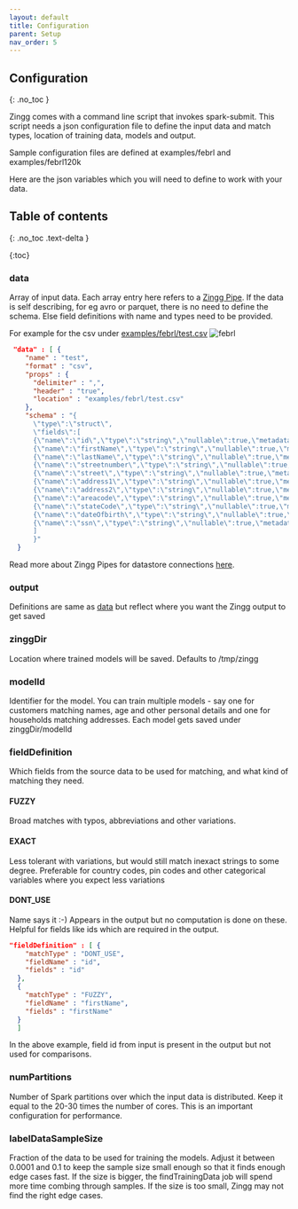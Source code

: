 ```yaml
---
layout: default
title: Configuration
parent: Setup
nav_order: 5
---
```

## Configuration
{: .no_toc }

 Zingg comes with a command line script that invokes spark-submit. This script needs a json configuration file to define the input data and match types, location of training data, models and output. 

Sample configuration files are defined at examples/febrl and examples/febrl120k

Here are the json variables which you will need to define to work with your data.

## Table of contents
{: .no_toc .text-delta }

{:toc}


### data

Array of input data. Each array entry here refers to a [Zingg Pipe](dataSourcesAndSinks/pipes.md). If the data is self describing, for eg avro or parquet, there is no need to define the schema. Else field definitions with name and types need to be provided. 

For example for the csv under [examples/febrl/test.csv](examples/febrl/test.csv) ![febrl](../assets/febrl.gif)

```json
 "data" : [ {
    "name" : "test",
    "format" : "csv",
    "props" : {
      "delimiter" : ",",
      "header" : "true",
      "location" : "examples/febrl/test.csv"
    },
    "schema" : "{
      \"type\":\"struct\",
      \"fields\":[
      {\"name\":\"id\",\"type\":\"string\",\"nullable\":true,\"metadata\":{}},
      {\"name\":\"firstName\",\"type\":\"string\",\"nullable\":true,\"metadata\":{}},
      {\"name\":\"lastName\",\"type\":\"string\",\"nullable\":true,\"metadata\":{}},
      {\"name\":\"streetnumber\",\"type\":\"string\",\"nullable\":true,\"metadata\":{}},
      {\"name\":\"street\",\"type\":\"string\",\"nullable\":true,\"metadata\":{}},
      {\"name\":\"address1\",\"type\":\"string\",\"nullable\":true,\"metadata\":{}},
      {\"name\":\"address2\",\"type\":\"string\",\"nullable\":true,\"metadata\":{}},
      {\"name\":\"areacode\",\"type\":\"string\",\"nullable\":true,\"metadata\":{}},
      {\"name\":\"stateCode\",\"type\":\"string\",\"nullable\":true,\"metadata\":{}},
      {\"name\":\"dateOfbirth\",\"type\":\"string\",\"nullable\":true,\"metadata\":{}},
      {\"name\":\"ssn\",\"type\":\"string\",\"nullable\":true,\"metadata\":{}}
      ]
      }"
  }
```

Read more about Zingg Pipes for datastore connections [here](pipes.md). 

### output
Definitions are same as [data](#data) but reflect where you want the Zingg output to get saved

### zinggDir

Location where trained models will be saved. Defaults to /tmp/zingg

### modelId 

Identifier for the model. You can train multiple models - say one for customers matching names, age and other personal details and one for households matching addresses. Each model gets saved under zinggDir/modelId

### fieldDefinition

Which fields from the source data to be used for matching, and what kind of matching they need. 

#### FUZZY 
Broad matches with typos, abbreviations and other variations. 

#### EXACT 
Less tolerant with variations, but would still match inexact strings to some degree. Preferable for country codes, pin codes and other categorical variables where you expect less variations

#### DONT_USE
Name says it :-) Appears in the output but no computation is done on these. Helpful for fields like ids which are required in the output.


````json
"fieldDefinition" : [ {
    "matchType" : "DONT_USE",
    "fieldName" : "id",
    "fields" : "id"
  },
  { 
    "matchType" : "FUZZY",
    "fieldName" : "firstName",
    "fields" : "firstName"
  }
  ]
````

In the above example, field id from input is present in the output but not used for comparisons.   

### numPartitions
Number of Spark partitions over which the input data is distributed. Keep it equal to the 20-30 times the number of cores. This is an important configuration for performance.

### labelDataSampleSize
Fraction of the data to be used for training the models. Adjust it between 0.0001 and 0.1 to keep the sample size small enough so that it finds enough edge cases fast. If the size is bigger, the findTrainingData job will spend more time combing through samples. If the size is too small, Zingg may not find the right edge cases. 
